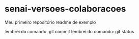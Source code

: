 # senai-versoes-colaboracoes
Meu primeiro repositório
readme de exemplo

lembrei do comando: git commit
lembrei do comando: git status

